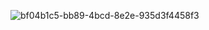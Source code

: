 ![bf04b1c5-bb89-4bcd-8e2e-935d3f4458f3](https://github.com/user-attachments/assets/72b03291-7a28-470e-b409-6dcf268915e3)

